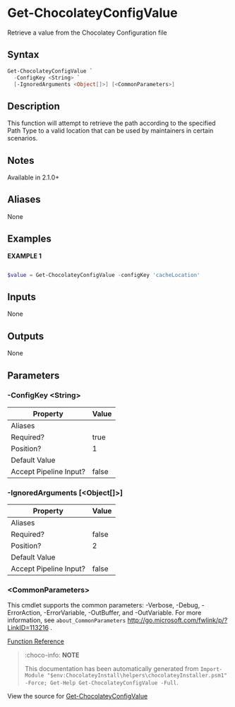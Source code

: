 ﻿---
Order: 30
xref: get-chocolateyconfigvalue
Title: Get-ChocolateyConfigValue
Description: Information on Get-ChocolateyConfigValue function
RedirectFrom:
  - docs/helpers-get-chocolatey-config-value
  - docs/helpersgetchocolateyconfigvalue
---

# Get-ChocolateyConfigValue

<!-- This documentation is automatically generated from https://github.com/chocolatey/choco/blob/master/src/chocolatey.resources/helpers/functions/Get-ChocolateyConfigValue.ps1 using https://github.com/chocolatey/choco/blob/master/GenerateDocs.ps1. Contributions are welcome at the original location(s). -->

Retrieve a value from the Chocolatey Configuration file

## Syntax

~~~powershell
Get-ChocolateyConfigValue `
  -ConfigKey <String> `
  [-IgnoredArguments <Object[]>] [<CommonParameters>]
~~~

## Description

This function will attempt to retrieve the path according to the specified Path Type
to a valid location that can be used by maintainers in certain scenarios.

## Notes

Available in 2.1.0+

## Aliases

None

## Examples

 **EXAMPLE 1**

~~~powershell

$value = Get-ChocolateyConfigValue -configKey 'cacheLocation'
~~~ 

## Inputs

None

## Outputs

None

## Parameters

###  -ConfigKey &lt;String&gt;
Property               | Value
---------------------- | -----
Aliases                | 
Required?              | true
Position?              | 1
Default Value          | 
Accept Pipeline Input? | false
 
###  -IgnoredArguments [&lt;Object[]&gt;]
Property               | Value
---------------------- | -----
Aliases                | 
Required?              | false
Position?              | 2
Default Value          | 
Accept Pipeline Input? | false
 
### &lt;CommonParameters&gt;

This cmdlet supports the common parameters: -Verbose, -Debug, -ErrorAction, -ErrorVariable, -OutBuffer, and -OutVariable. For more information, see `about_CommonParameters` http://go.microsoft.com/fwlink/p/?LinkID=113216 .



[Function Reference](xref:powershell-reference)

> :choco-info: **NOTE**
>
> This documentation has been automatically generated from `Import-Module "$env:ChocolateyInstall\helpers\chocolateyInstaller.psm1" -Force; Get-Help Get-ChocolateyConfigValue -Full`.

View the source for [Get-ChocolateyConfigValue](https://github.com/chocolatey/choco/blob/master/src/chocolatey.resources/helpers/functions/Get-ChocolateyConfigValue.ps1)
